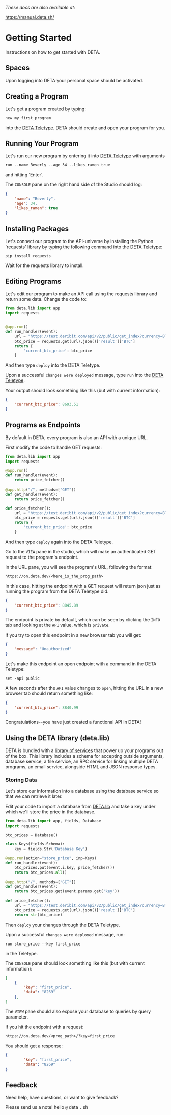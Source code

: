 *These docs are also available at:*

<a href="https://manual.deta.sh/" target="_blank" rel="noreferrer noopener">https://manual.deta.sh/</a>

# Getting Started

Instructions on how to get started with DETA.

## Spaces

Upon logging into DETA your personal space should be activated.

## Creating a Program

Let's get a program created by typing:

```shell
new my_first_program
```

into the [DETA Teletype](./teletype.md). DETA should create and open your program for you.

## Running Your Program

Let's run our new program by entering it into [DETA Teletype](./teletype.md) with arguments
```shell
run --name Beverly --age 34 --likes_ramen true
```
and hitting 'Enter'.

The `CONSOLE` pane on the right hand side of the Studio should log:

```json
{
    "name": "Beverly",
    "age": 34,
    "likes_ramen": true
}
```

## Installing Packages

Let's connect our program to the API-universe by installing the Python 'requests' library by typing the following command into the [DETA Teletype](./teletype.md):

```shell
pip install requests
```

Wait for the requests library to install.

## Editing Programs

Let's edit our program to make an API call using the requests library and return some data. Change the code to:

```python
from deta.lib import app
import requests


@app.run()
def run_handler(event):
    url = "https://test.deribit.com/api/v2/public/get_index?currency=BTC"
    btc_price = requests.get(url).json()['result']['BTC']
    return {
        'current_btc_price': btc_price
    }
```
And then type `deploy` into the DETA Teletype. 

Upon a successful `changes were deployed` message, type `run` into the [DETA Teletype](./teletype.md). 

Your output should look something like this (but with current information):

```json
{
    "current_btc_price": 8693.51
}
```

## Programs as Endpoints

By default in DETA, every program is also an API with a unique URL.

First modify the code to handle GET requests:

```python
from deta.lib import app
import requests

@app.run()
def run_handler(event):
    return price_fetcher()
    
@app.http("/", methods=["GET"])
def get_handler(event):
    return price_fetcher()

def price_fetcher():
    url = "https://test.deribit.com/api/v2/public/get_index?currency=BTC"
    btc_price = requests.get(url).json()['result']['BTC']
    return {
        'current_btc_price': btc_price
    }
```
And then type `deploy` again into the DETA Teletype. 

Go to the `VIEW` pane in the studio, which will make an authenticated GET request to the program's endpoint.

In the URL pane, you will see the program's URL, following the format:

`https://on.deta.dev/<here_is_the_prog_path>`

In this case, hitting the endpoint with a GET request will return json just as running the program from the DETA Teletype did.

```json
{
    "current_btc_price": 8845.89
}
```

The endpoint is private by default, which can be seen by clicking the `INFO` tab and looking at the `API` value, which is `private`.

If you try to open this endpoint in a new browser tab you will get:

```json
{
    "message": "Unauthorized"
}
```

Let's make this endpoint an open endpoint with a command in the DETA Teletype:

```shell
set -api public
```
A few seconds after the `API` value changes to `open`, hitting the URL in a new browser tab should return something like:

```json
{
    "current_btc_price": 8840.99
}
```

Congratulations--you have just created a functional API in DETA!


## Using the DETA library (deta.lib)

DETA is bundled with a [library of services](./DETA_lib.md) that power up your programs out of the box. This library includes a schema for accepting outside arguments, database service, a file service, an RPC service for linking multiple DETA programs, an email service, alongside HTML and JSON response types.


### Storing Data

Let's store our information into a database using the database service so that we can retrieve it later.

Edit your code to import a database from [DETA.lib](./DETA_lib.md) and take a key under which we'll store the price in the database.

```python
from deta.lib import app, fields, Database
import requests

btc_prices = Database()

class Keys(fields.Schema):
    key = fields.Str('Database Key')

@app.run(action="store_price", inp=Keys)
def run_handler(event):
    btc_prices.put(event.i.key, price_fetcher())
    return btc_prices.all()
    
@app.http("/", methods=["GET"])
def get_handler(event):
    return btc_prices.get(event.params.get('key'))

def price_fetcher():
    url = "https://test.deribit.com/api/v2/public/get_index?currency=BTC"
    btc_price = requests.get(url).json()['result']['BTC']
    return str(btc_price)


```

Then `deploy` your changes through the DETA Teletype. 

Upon a successful `changes were deployed` message, run:

```shell
run store_price --key first_price
```
in the Teletype.


The `CONSOLE` pane should look something like this (but with current information):

```json
[
    {
        "key": "first_price",
        "data": "8269"
    },
]
```

The `VIEW` pane should also expose your database to queries by query parameter.

If you hit the endpoint with a request:

`https://on.deta.dev/<prog_path>/?key=first_price`

You should get a response:

```json
{
        "key": "first_price",
        "data": "8269"
}
```

## Feedback

Need help, have questions, or want to give feedback?

Please send us a note! hello `@` deta `.` sh